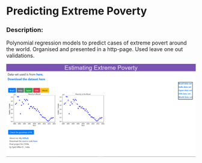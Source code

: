 # Predicting Extreme Poverty
### Description:
Polynomial regression models to predict cases of extreme povert around the world.
Organised and presented in a http-page. Used leave one out validations.

![Screenshot of http file](Capture2.PNG "Project screengrab")
